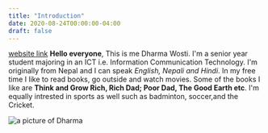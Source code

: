 ```yaml
---
title: "Introduction"
date: 2020-08-24T00:00:00-04:00
draft: false
---
```

[website link](http://https://amazing-tereshkova-042a43.netlify.app/introduction/)
**Hello everyone**, This is me Dharma Wosti. I'm a senior year student majoring in an ICT i.e. Information Communication Technology.
I'm originally from Nepal and I can speak *English, Nepali and Hindi*. In my free time I like to read books, go outside and watch movies.
Some of the books I like are **Think and Grow Rich, Rich Dad; Poor Dad, The Good Earth etc**. I'm equally intrested in sports as well
such as badminton, soccer,and the Cricket. 

![a picture of Dharma](https://amazing-tereshkova-042a43.netlify.app/me.jpg)

